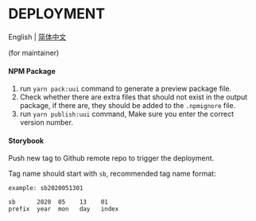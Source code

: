# DEPLOYMENT

English | [简体中文](https://github.com/HackPlan/UUI/blob/master/DEPLOYMENT.zh-CN.md)

(for maintainer)

#### NPM Package

1. run `yarn pack:uui` command to generate a preview package file.
2. Check whether there are extra files that should not exist in the output package, if there are, they should be added to the `.npmignore` file.
3. run `yarn publish:uui` command, Make sure you enter the correct version number.

#### Storybook

Push new tag to Github remote repo to trigger the deployment.

Tag name should start with `sb`, recommended tag name format:

```
example: sb2020051301

sb      2020  05    13    01
prefix  year  mon   day   index
```
